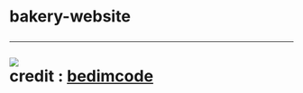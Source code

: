 # bakery-website<br> <hr> <img src="url(/D:\random code\responsive-bakery-website-main\responsive-bakery-website-main\preview.png)"> <br> credit : <a href="https://github.com/bedimcode">bedimcode</a>
